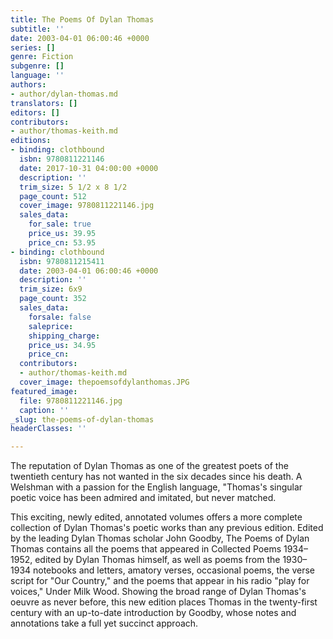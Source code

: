 ```yaml
---
title: The Poems Of Dylan Thomas
subtitle: ''
date: 2003-04-01 06:00:46 +0000
series: []
genre: Fiction
subgenre: []
language: ''
authors:
- author/dylan-thomas.md
translators: []
editors: []
contributors:
- author/thomas-keith.md
editions:
- binding: clothbound
  isbn: 9780811221146
  date: 2017-10-31 04:00:00 +0000
  description: ''
  trim_size: 5 1/2 x 8 1/2
  page_count: 512
  cover_image: 9780811221146.jpg
  sales_data:
    for_sale: true
    price_us: 39.95
    price_cn: 53.95
- binding: clothbound
  isbn: 9780811215411
  date: 2003-04-01 06:00:46 +0000
  description: ''
  trim_size: 6x9
  page_count: 352
  sales_data:
    forsale: false
    saleprice: 
    shipping_charge: 
    price_us: 34.95
    price_cn: 
  contributors:
  - author/thomas-keith.md
  cover_image: thepoemsofdylanthomas.JPG
featured_image:
  file: 9780811221146.jpg
  caption: ''
_slug: the-poems-of-dylan-thomas
headerClasses: ''

---
```

The reputation of Dylan Thomas as one of the greatest poets of the twentieth century has not wanted in the six decades since his death. A Welshman with a passion for the English language, "Thomas's singular poetic voice has been admired and imitated, but never matched. 

This exciting, newly edited, annotated volumes offers a more complete collection of Dylan Thomas's poetic works than any previous edition. Edited by the leading Dylan Thomas scholar John Goodby, The Poems of Dylan Thomas contains all the poems that appeared in Collected Poems 1934–1952, edited by Dylan Thomas himself, as well as poems from the 1930–1934 notebooks and letters, amatory verses, occasional poems, the verse script for "Our Country," and the poems that appear in his radio "play for voices," Under Milk Wood. Showing the broad range of Dylan Thomas's oeuvre as never before, this new edition places Thomas in the twenty-first century with an up-to-date introduction by Goodby, whose notes and annotations take a full yet succinct approach. 